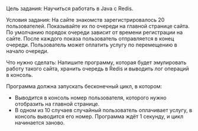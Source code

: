 Цель задания:
Научиться работать в Java с Redis.


Условия задания:
На сайте знакомств зарегистрировалось 20 пользователей. Показывайте их по очереди на главной странице сайта.
По умолчанию порядок очереди зависит от времени регистрации на сайте. После каждого показа пользователь отправляется в конец очереди.
Пользователь может оплатить услугу по перемещению в начало очереди.


Что нужно сделать:
Напишите программу, которая будет эмулировать работу такого сайта, хранить очередь в Redis и выводить лог операций в консоль.


Программа должна запускать бесконечный цикл, в котором:
- Выводится в консоль номер пользователя, которого нужно отобразить на главной странице. 
- В одном из 10 случаев случайный пользователь оплачивает услугу, в консоль выводится его номер.
Программа ждёт 1 секунду, и цикл начинается заново.
